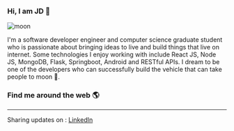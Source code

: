 ### Hi, I am JD  👋

![moon](https://user-images.githubusercontent.com/60092451/105429914-452c7500-5c07-11eb-8fca-d81fa5d09da3.png)



I'm a software developer engineer and computer science graduate student who is passionate about bringing ideas to live and build things that live on internet. Some technologies I enjoy working with include React JS, Node JS, MongoDB, Flask, Springboot, Android and RESTful APIs. I dream to be one of the developers who can successfully build the vehicle that can take people to moon 🚀.




### Find me around the web :earth_americas: 
--------------------------------------------------------------------------------------------------------------------------------------------------------------------
Sharing updates on : [LinkedIn]([https://www.linkedin.com/in/handsomejd/](url))

